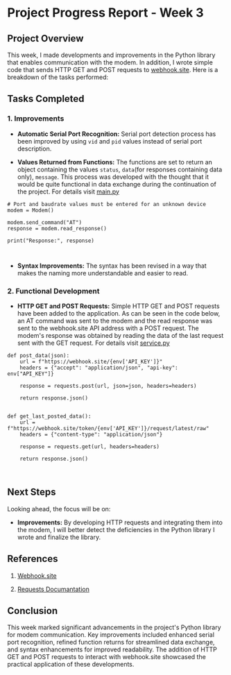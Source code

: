 # Project Progress Report - Week 3

## Project Overview

This week, I made developments and improvements in the Python library that enables communication with the modem. In addition, I wrote simple code that sends HTTP GET and POST requests to [webhook.site](https://webhook.site). Here is a breakdown of the tasks performed:

## Tasks Completed

### 1. Improvements

- **Automatic Serial Port Recognition:** Serial port detection process has been improved by using `vid` and `pid` values instead of serial port description.

- **Values Returned from Functions:** The functions are set to return an object containing the values ​​`status`, `data`(for responses containing data only), `message`. This process was developed with the thought that it would be quite functional in data exchange during the continuation of the project. For details visit [main.py](https://github.com/m19yurttutar/raspberry-pi-modem-communication/blob/master/main.py)

```
# Port and baudrate values must be entered for an unknown device
modem = Modem()

modem.send_command("AT")
response = modem.read_response()

print("Response:", response)
```

```
    
```

- **Syntax Improvements:** The syntax has been revised in a way that makes the naming more understandable and easier to read.

### 2. Functional Development

- **HTTP GET and POST Requests:** Simple HTTP GET and POST requests have been added to the application. As can be seen in the code below, an AT command was sent to the modem and the read response was sent to the webhook.site API address with a POST request. The modem's response was obtained by reading the data of the last request sent with the GET request. For details visit [service.py](https://github.com/m19yurttutar/raspberry-pi-modem-communication/blob/master/service.py)

```
def post_data(json):
    url = f"https://webhook.site/{env['API_KEY']}"
    headers = {"accept": "application/json", "api-key": env["API_KEY"]}

    response = requests.post(url, json=json, headers=headers)

    return response.json()


def get_last_posted_data():
    url = f"https://webhook.site/token/{env['API_KEY']}/request/latest/raw"
    headers = {"content-type": "application/json"}

    response = requests.get(url, headers=headers)

    return response.json()
```

```
    
```

## Next Steps

Looking ahead, the focus will be on:

- **Improvements:** By developing HTTP requests and integrating them into the modem, I will better detect the deficiencies in the Python library I wrote and finalize the library.

## References

1. [Webhook.site](https://webhook.site)

2. [Requests Documantation](https://requests.readthedocs.io)


## Conclusion

This week marked significant advancements in the project's Python library for modem communication. Key improvements included enhanced serial port recognition, refined function returns for streamlined data exchange, and syntax enhancements for improved readability. The addition of HTTP GET and POST requests to interact with webhook.site showcased the practical application of these developments.
